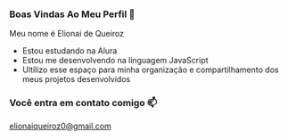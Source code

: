 ### Boas Vindas Ao Meu Perfil 💓

Meu nome é Elionai de Queiroz

- Estou estudando na Alura
- Estou me desenvolvendo na linguagem JavaScript
- Ultilizo esse espaço para minha organização e compartilhamento dos meus projetos desenvolvidos

### Você entra em contato comigo 📫

elionaiqueiroz0@gmail.com

